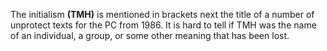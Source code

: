 The initialism **(TMH)** is mentioned in brackets next the title of a number of unprotect texts for the PC from 1986. It is hard to tell if TMH was the name of an individual, a group, or some other meaning that has been lost.